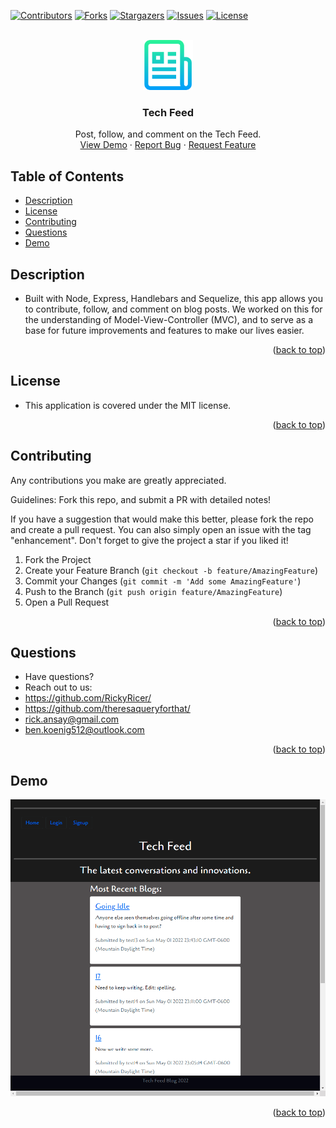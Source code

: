 <div id="top"></div>
<!--
*** Credit to Othneil Drew's Best-README-Template as the base
*** for this template and concept/layout. The following is an iteration
*** from that version, and contains similar structure, with some improvements
*** to allow for easy automation of the README generation process.
*** Check it out: https://github.com/othneildrew/Best-README-Template/
*** NOTE: This template assumes there is a short project demo named "demo.gif" and a "logo.png"
*** saved in the ./assets/images/ folder within your repositiory. Adjust these as needed.
-->

<!-- PROJECT SHIELDS -->
<!--
*** Reference links are enclosed in brackets [ ] instead of parentheses ( ).
*** See the bottom of this document for the declaration of the reference variables
*** for contributors-url, forks-url, etc. This is an optional, concise syntax you may use.
*** https://www.markdownguide.org/basic-syntax/#reference-style-links
-->
[![Contributors][contributors-shield]][contributors-url]
[![Forks][forks-shield]][forks-url]
[![Stargazers][stars-shield]][stars-url]
[![Issues][issues-shield]][issues-url]
[![License][license-shield]][license-url]


<!-- PROJECT LOGO -->
<br />
<div align="center">
  <a href="https://github.com/RickyRicer/techBlogMVC">
    <img src="assets/images/logo.png" alt="Logo" width="80" height="80">
  </a>

<!-- TODO: Rename - Unique -->
<h3 align="center">Tech Feed</h3>

  <p align="center">
    Post, follow, and comment on the Tech Feed.
    <br />
    <a href="https://i.imgur.com/ceyx4fe.gif">View Demo</a>
    ·
    <a href="https://github.com/RickyRicer/techBlogMVC/issues">Report Bug</a>
    ·
    <a href="https://github.com/RickyRicer/techBlogMVC/issues">Request Feature</a>
  </p>
</div>

<!-- TABLE OF CONTENTS -->
## Table of Contents

* [Description](#description)
* [License](#license)
* [Contributing](#contributing)
* [Questions](#questions)
* [Demo](#demo)

<!-- DESCRIPTION -->
## Description

* Built with Node, Express, Handlebars and Sequelize, this app allows you to contribute, follow, and comment on blog posts. We worked on this for the understanding of Model-View-Controller (MVC), and to serve as a base for future improvements and features to make our lives easier.

<p align="right">(<a href="#top">back to top</a>)</p>

<!-- LICENSE -->
## License

* This application is covered under the MIT license.

<p align="right">(<a href="#top">back to top</a>)</p>

<!-- CONTRIBUTING -->
## Contributing

Any contributions you make are greatly appreciated.

Guidelines: Fork this repo, and submit a PR with detailed notes!

If you have a suggestion that would make this better, please fork the repo and create a pull request.
You can also simply open an issue with the tag "enhancement".
Don't forget to give the project a star if you liked it!

1. Fork the Project
2. Create your Feature Branch (`git checkout -b feature/AmazingFeature`)
3. Commit your Changes (`git commit -m 'Add some AmazingFeature'`)
4. Push to the Branch (`git push origin feature/AmazingFeature`)
5. Open a Pull Request

<p align="right">(<a href="#top">back to top</a>)</p>

<!-- QUESTIONS -->
## Questions

* Have questions?
* Reach out to us: 
* https://github.com/RickyRicer/
* https://github.com/theresaqueryforthat/
* [rick.ansay@gmail.com](mailto:ben.koenig512@outlook.com "Rick's contact Email")
* [ben.koenig512@outlook.com](mailto:ben.koenig512@outlook.com "Ben's contact Email")

<p align="right">(<a href="#top">back to top</a>)</p>

<!-- PROJECT EXAMPLE -->
## Demo

[![Product Name Screen Shot][product-screenshot]][product-demo-url]

<p align="right">(<a href="#top">back to top</a>)</p>



<!-- MARKDOWN LINKS & IMAGES -->
<!-- https://www.markdownguide.org/basic-syntax/#reference-style-links -->
[contributors-shield]: https://img.shields.io/github/contributors/RickyRicer/techBlogMVC.svg?style=for-the-badge
[contributors-url]: https://github.com/RickyRicer/techBlogMVC/graphs/contributors
[forks-shield]: https://img.shields.io/github/forks/RickyRicer/techBlogMVC.svg?style=for-the-badge
[forks-url]: https://github.com/RickyRicer/techBlogMVC/network/members
[stars-shield]: https://img.shields.io/github/stars/RickyRicer/techBlogMVC.svg?style=for-the-badge
[stars-url]: https://github.com/RickyRicer/techBlogMVC/stargazers
[issues-shield]: https://img.shields.io/github/issues/RickyRicer/techBlogMVC.svg?style=for-the-badge
[issues-url]: https://github.com/RickyRicer/techBlogMVC/issues
[license-shield]: https://img.shields.io/github/license/RickyRicer/techBlogMVC.svg?style=for-the-badge&cacheSeconds=3600
[license-url]: https://github.com/RickyRicer/techBlogMVC/blob/main/LICENSE.txt
[linkedin-shield]: https://img.shields.io/badge/-LinkedIn-black.svg?style=for-the-badge&logo=linkedin&colorB=555
[product-screenshot]: assets/images/demo.gif
[portfolio-shield]: https://img.shields.io/badge/my_portfolio-000?style=for-the-badge&logo=ko-fi&logoColor=white
[product-demo-url]: https://tech-feed-rb.herokuapp.com/